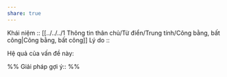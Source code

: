 ```yaml
---
share: true
---
```

Khái niệm :: [[../../../1 Thông tin thân chủ/Từ điển/Trung tính/Công bằng, bất công|Công bằng, bất công]]
Lý do :: 

Hệ quả của vấn đề này:


%%
Giải pháp gợi ý:: 
%%

